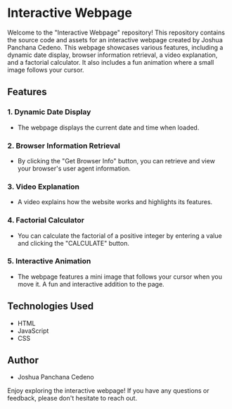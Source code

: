 # Interactive Webpage

Welcome to the "Interactive Webpage" repository! This repository contains the source code and assets for an interactive webpage created by Joshua Panchana Cedeno. This webpage showcases various features, including a dynamic date display, browser information retrieval, a video explanation, and a factorial calculator. It also includes a fun animation where a small image follows your cursor.

## Features

### 1. Dynamic Date Display
- The webpage displays the current date and time when loaded.

### 2. Browser Information Retrieval
- By clicking the "Get Browser Info" button, you can retrieve and view your browser's user agent information.

### 3. Video Explanation
- A video explains how the website works and highlights its features.

### 4. Factorial Calculator
- You can calculate the factorial of a positive integer by entering a value and clicking the "CALCULATE" button.

### 5. Interactive Animation
- The webpage features a mini image that follows your cursor when you move it. A fun and interactive addition to the page.

## Technologies Used
- HTML
- JavaScript
- CSS

## Author
- Joshua Panchana Cedeno

Enjoy exploring the interactive webpage! If you have any questions or feedback, please don't hesitate to reach out.
